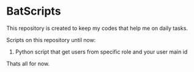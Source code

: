 # BatScripts
This repository is created to keep my codes that help me on daily tasks.

Scripts on this repository until now:

1. Python script that get users from specific role and your user main id


Thats all for now.
